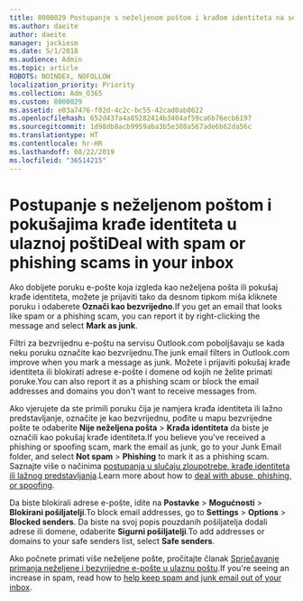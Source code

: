 ```yaml
---
title: 8000029 Postupanje s neželjenom poštom i krađom identiteta na servisu Outlook.com
ms.author: daeite
author: daeite
manager: jackiesm
ms.date: 5/1/2018
ms.audience: Admin
ms.topic: article
ROBOTS: NOINDEX, NOFOLLOW
localization_priority: Priority
ms.collection: Adm_O365
ms.custom: 8000029
ms.assetid: e03a7476-f02d-4c2c-bc55-42cad0ab8622
ms.openlocfilehash: 652d437a4a85282414b3404af59ca6b76ecb6197
ms.sourcegitcommit: 1d98db8acb9959aba3b5e308a567ade6b62da56c
ms.translationtype: HT
ms.contentlocale: hr-HR
ms.lasthandoff: 08/22/2019
ms.locfileid: "36514215"
---
```

# <a name="deal-with-spam-or-phishing-scams-in-your-inbox"></a><span data-ttu-id="12a0a-102">Postupanje s neželjenom poštom i pokušajima krađe identiteta u ulaznoj pošti</span><span class="sxs-lookup"><span data-stu-id="12a0a-102">Deal with spam or phishing scams in your inbox</span></span>

<span data-ttu-id="12a0a-103">Ako dobijete poruku e-pošte koja izgleda kao neželjena pošta ili pokušaj krađe identiteta, možete je prijaviti tako da desnom tipkom miša kliknete poruku i odaberete **Označi kao bezvrijedno**.</span><span class="sxs-lookup"><span data-stu-id="12a0a-103">If you get an email that looks like spam or a phishing scam, you can report it by right-clicking the message and select **Mark as junk**.</span></span> 
  
<span data-ttu-id="12a0a-104">Filtri za bezvrijednu e-poštu na servisu Outlook.com poboljšavaju se kada neku poruku označite kao bezvrijednu.</span><span class="sxs-lookup"><span data-stu-id="12a0a-104">The junk email filters in Outlook.com improve when you mark a message as junk.</span></span> <span data-ttu-id="12a0a-105">Možete i prijaviti pokušaj krađe identiteta ili blokirati adrese e-pošte i domene od kojih ne želite primati poruke.</span><span class="sxs-lookup"><span data-stu-id="12a0a-105">You can also report it as a phishing scam or block the email addresses and domains you don't want to receive messages from.</span></span>
  
<span data-ttu-id="12a0a-106">Ako vjerujete da ste primili poruku čija je namjera krađa identiteta ili lažno predstavljanje, označite je kao bezvrijednu, pođite u mapu bezvrijedne pošte te odaberite **Nije neželjena pošta** \> **Krađa identiteta** da biste je označili kao pokušaj krađe identiteta.</span><span class="sxs-lookup"><span data-stu-id="12a0a-106">If you believe you've received a phishing or spoofing scam, mark the email as junk, go to your Junk Email folder, and select **Not spam** \> **Phishing** to mark it as a phishing scam.</span></span> <span data-ttu-id="12a0a-107">Saznajte više o načinima [postupanja u slučaju zloupotrebe, krađe identiteta ili lažnog predstavljanja](https://go.microsoft.com/fwlink/p/?linkid=873139).</span><span class="sxs-lookup"><span data-stu-id="12a0a-107">Learn more about how to [deal with abuse, phishing, or spoofing](https://go.microsoft.com/fwlink/p/?linkid=873139).</span></span>
  
<span data-ttu-id="12a0a-108">Da biste blokirali adrese e-pošte, idite na **Postavke** \> **Mogućnosti** \> **Blokirani pošiljatelji**.</span><span class="sxs-lookup"><span data-stu-id="12a0a-108">To block email addresses, go to **Settings** \> **Options** \> **Blocked senders**.</span></span> <span data-ttu-id="12a0a-109">Da biste na svoj popis pouzdanih pošiljatelja dodali adrese ili domene, odaberite **Sigurni pošiljatelji**.</span><span class="sxs-lookup"><span data-stu-id="12a0a-109">To add addresses or domains to your safe senders list, select **Safe senders**.</span></span> 
  
<span data-ttu-id="12a0a-110">Ako počnete primati više neželjene pošte, pročitajte članak [Sprječavanje primanja neželjene i bezvrijedne e-pošte u ulaznu poštu](https://go.microsoft.com/fwlink/p/?linkid=873140).</span><span class="sxs-lookup"><span data-stu-id="12a0a-110">If you're seeing an increase in spam, read how to [help keep spam and junk email out of your inbox](https://go.microsoft.com/fwlink/p/?linkid=873140).</span></span>
  

